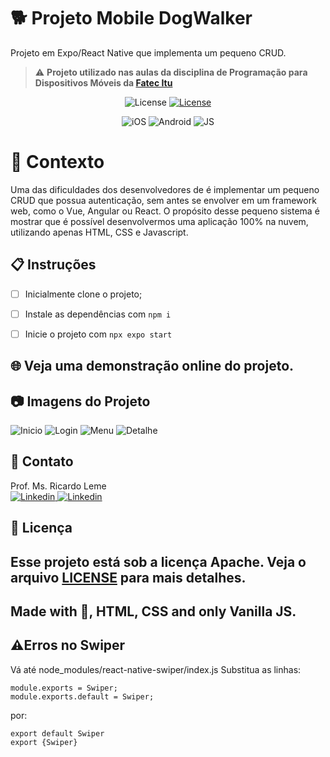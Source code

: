# 🐕 Projeto Mobile DogWalker

Projeto em Expo/React Native que implementa um pequeno CRUD.

> ⚠️ **Projeto utilizado nas aulas da disciplina de Programação para Dispositivos Móveis da [Fatec Itu](fatecitu.edu.br)**

<p align="center">
  <img alt="License" src="https://img.shields.io/static/v1?label=license&message=Apache&color=FB724C&labelColor=FFFFFF">
<a href="https://fatecitu.edu.br" target="_blank">
  <img alt="License" src="https://img.shields.io/static/v1?label=Powered+by&message=Fatec+Itu&color=FB724C&labelColor=FFFFFF">
  </a>
</p>
<p align="center">
<img alt="iOS" src="https://img.shields.io/badge/iOS-999999.svg?style=for-the-badge&logo=iOS&logoColor=fff"> 
<img alt="Android" src="https://img.shields.io/badge/Android-A4C639.svg?style=for-the-badge&logo=Android&logoColor=black"> 
  <img alt="JS" src="https://img.shields.io/badge/JavaScript-F7DF1E?style=for-the-badge&logo=javascript&logoColor=black"> 
</p>

# 🧠 Contexto

Uma das dificuldades dos desenvolvedores de é implementar um pequeno CRUD que possua autenticação, sem antes se envolver em um framework web, como o Vue, Angular ou React.
O propósito desse pequeno sistema é mostrar que é possível desenvolvermos uma aplicação 100% na nuvem, utilizando apenas HTML, CSS e Javascript.
## 📋 Instruções

- [ ] Inicialmente clone o projeto; 
- [ ] Instale as dependências com ```npm i```
- [ ] Inicie o projeto com ```npx expo start```


## 🌐 Veja uma demonstração online do projeto. 



## 📷 Imagens do Projeto
![Inicio](screenshots/inicio.jpg "Interface Inicial")
![Login](screenshots/login.jpg "Interface de Login")
![Menu](screenshots/menu.jpg "Interface Menu Inicial")
![Detalhe](screenshots/detalhe.jpg "Detalhe do Passeador")



## 💬 Contato

Prof. Ms. Ricardo Leme <br>
<a href="https://www.linkedin.com/in/ricardo-leme/" target="_blank">
  <img alt="Linkedin" src="https://img.shields.io/badge/LinkedIn-0077B5?style=for-the-badge&logo=linkedin&logoColor=white">
</a>
<a href="mailto:ricardo.leme@fatec.sp.gov.br" target="_blank">
  <img alt="Linkedin" src="https://img.shields.io/badge/Microsoft_Outlook-0078D4?style=for-the-badge&logo=microsoft-outlook&logoColor=white">
</a>

## 📝 Licença

Esse projeto está sob a licença Apache. Veja o arquivo [LICENSE](LICENSE) para mais detalhes.
---
Made with 💜, HTML, CSS and only Vanilla JS. 
---
## ⚠️Erros no Swiper

Vá até node_modules/react-native-swiper/index.js
Substitua as linhas:
```
module.exports = Swiper;
module.exports.default = Swiper;
```
por:
```
export default Swiper
export {Swiper}
```